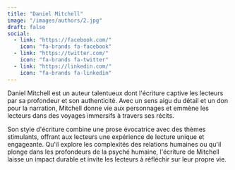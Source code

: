 ```yaml
---
title: "Daniel Mitchell"
image: "/images/authors/2.jpg"
draft: false
social:
  - link: "https://facebook.com/"
    icon: "fa-brands fa-facebook"
  - link: "https://twitter.com/"
    icon: "fa-brands fa-twitter"
  - link: "https://linkedin.com/"
    icon: "fa-brands fa-linkedin"
---
```


Daniel Mitchell est un auteur talentueux dont l'écriture captive les lecteurs par sa profondeur et son authenticité. Avec un sens aigu du détail et un don pour la narration, Mitchell donne vie aux personnages et emmène les lecteurs dans des voyages immersifs à travers ses récits.

Son style d'écriture combine une prose évocatrice avec des thèmes stimulants, offrant aux lecteurs une expérience de lecture unique et engageante. Qu'il explore les complexités des relations humaines ou qu'il plonge dans les profondeurs de la psyché humaine, l'écriture de Mitchell laisse un impact durable et invite les lecteurs à réfléchir sur leur propre vie.
